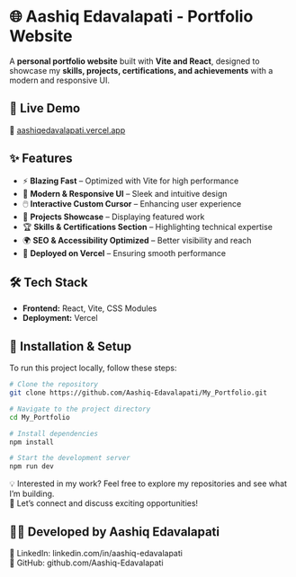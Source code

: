 # 🌐 Aashiq Edavalapati - Portfolio Website  

A **personal portfolio website** built with **Vite and React**, designed to showcase my **skills, projects, certifications, and achievements** with a modern and responsive UI.  

## 🚀 Live Demo  
🔗 [aashiqedavalapati.vercel.app](https://aashiqedavalapati.vercel.app/)  

## ✨ Features  
- ⚡ **Blazing Fast** – Optimized with Vite for high performance  
- 🎨 **Modern & Responsive UI** – Sleek and intuitive design  
- 🖱️ **Interactive Custom Cursor** – Enhancing user experience  
- 📂 **Projects Showcase** – Displaying featured work  
- 🏆 **Skills & Certifications Section** – Highlighting technical expertise  
- 🌍 **SEO & Accessibility Optimized** – Better visibility and reach  
- 🚀 **Deployed on Vercel** – Ensuring smooth performance  

## 🛠 Tech Stack  
- **Frontend:** React, Vite, CSS Modules  
- **Deployment:** Vercel  

## 📌 Installation & Setup  
To run this project locally, follow these steps:  

```bash
# Clone the repository
git clone https://github.com/Aashiq-Edavalapati/My_Portfolio.git

# Navigate to the project directory
cd My_Portfolio

# Install dependencies
npm install

# Start the development server
npm run dev
```

💡 Interested in my work? Feel free to explore my repositories and see what I’m building.<br>
📩 Let’s connect and discuss exciting opportunities!

  <h2>👨‍💻 Developed by Aashiq Edavalapati</h2>
🔗 LinkedIn: linkedin.com/in/aashiq-edavalapati<br>
📂 GitHub: github.com/Aashiq-Edavalapati
